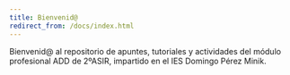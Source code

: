 ```yaml
---
title: Bienvenid@
redirect_from: /docs/index.html
---
```


Bienvenid@ al repositorio de apuntes, tutoriales y actividades del módulo profesional ADD de 2ºASIR, impartido en el IES Domingo Pérez Minik.